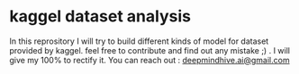 # kaggel dataset analysis

In this reprository I will try to build different kinds of model for dataset provided by kaggel.
feel free to contribute and find out any mistake ;) .
I will give my 100% to rectify it.
You can reach out : deepmindhive.ai@gmail.com

